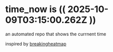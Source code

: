 # time_now is (( 2025-10-09T03:15:00.262Z ))

an automated repo that shows the currnent time

inspired by [breakingheatmap](https://github.com/breakingheatmap/breakingheatmap)